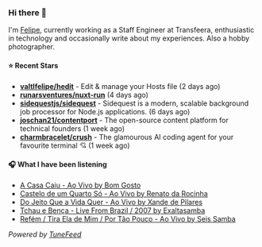 ### Hi there 👋

I'm [Felipe](https://felipevm.com), currently working as a Staff Engineer at Transfeera, enthusiastic in technology and occasionally write about my experiences. Also a hobby photographer.

#### ⭐ Recent Stars
- **[valtlfelipe/hedit](https://github.com/valtlfelipe/hedit)** - Edit &amp; manage your Hosts file (2 days ago)
- **[runarsventures/nuxt-run](https://github.com/runarsventures/nuxt-run)** (4 days ago)
- **[sidequestjs/sidequest](https://github.com/sidequestjs/sidequest)** - Sidequest is a modern, scalable background job processor for Node.js applications. (6 days ago)
- **[joschan21/contentport](https://github.com/joschan21/contentport)** - The open-source content platform for technical founders (1 week ago)
- **[charmbracelet/crush](https://github.com/charmbracelet/crush)** - The glamourous AI coding agent for your favourite terminal 💘 (1 week ago)

#### 🎧 What I have been listening
- [A Casa Caiu - Ao Vivo by Bom Gosto](https://open.spotify.com/track/3CY0WXRyNWkS3xfZuF4q1I)
- [Castelo de um Quarto Só - Ao Vivo by Renato da Rocinha](https://open.spotify.com/track/6pOEwvuoBkfaMNN6Wp7dtn)
- [Do Jeito Que a Vida Quer - Ao Vivo by Xande de Pilares](https://open.spotify.com/track/3G16ZnoxD6lmFIpWfYAPpc)
- [Tchau e Bença - Live From Brazil / 2007 by Exaltasamba](https://open.spotify.com/track/1oXFfHuBuasMQ9lnPSRvGU)
- [Refém / Tira Ela de Mim / Por Tão Pouco - Ao Vivo by Seis Samba](https://open.spotify.com/track/1VIIoNgZqCruBsvwKhunmz)

_Powered by [TuneFeed](https://tunefeed.app?ref=github.com)_

